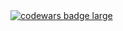 <div>
  <a target="_blank" href="https://www.codewars.com/users/%E3%85%A4%E3%85%A4%E3%85%A4%E3%85%A4%E3%85%A4%E3%85%A4%E3%85%A4%E3%85%A4%E3%85%A4"><img src="https://www.codewars.com/users/%E3%85%A4%E3%85%A4%E3%85%A4%E3%85%A4%E3%85%A4%E3%85%A4%E3%85%A4%E3%85%A4%E3%85%A4/badges/large" alt="codewars badge large" /></a>
</div>
